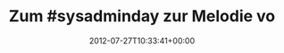 ---
retweeted: false
source: <a href="http://twitter.com" rel="nofollow">Twitter Web Client</a>
entities:
  hashtags:
  - text: sysadminday
    indices:
    - '4'
    - '16'
  symbols: []
  user_mentions: []
  urls: []
display_text_range:
- '0'
- '88'
favorite_count: '0'
id_str: '228800317200936960'
truncated: false
retweet_count: '0'
id: '228800317200936960'
created_at: Fri Jul 27 10:33:41 +0000 2012
favorited: false
full_text: 'Zum #sysadminday zur Melodie von P.O.D.: »Dev Ops! Deploy steady, deploy
  steady!« *hust*'
lang: de
tags:
- sysadminday
- pesos:twitter
date: '2012-07-27T10:33:41+00:00'
src: https://twitter.com/bascht/status/228800317200936960
original_url: https://twitter.com/bascht/status/228800317200936960
type: twitter_tweet
text: 'Zum #sysadminday zur Melodie von P.O.D.: »Dev Ops! Deploy steady, deploy steady!«
  *hust*'
title: 'Zum #sysadminday zur Melodie vo'

---
